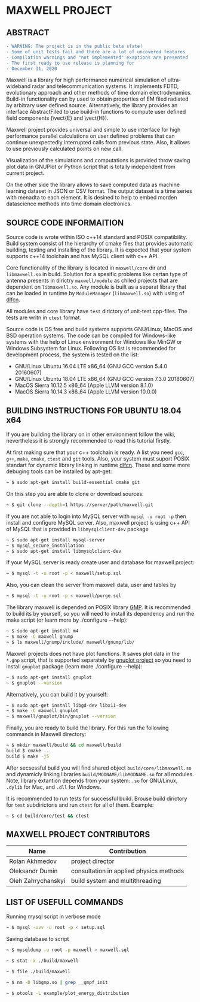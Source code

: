 MAXWELL PROJECT
======

ABSTRACT
------

```diff
- WARNING: The project is in the public beta state!
- Some of unit tests fail and there are a lot of uncovered features
- Compilation warnings and "not implemented" exaptions are presented
- The first ready to use release is planning for
- December 31, 2020
```

Maxwell is a library for high performance numerical simulation of
ultra-wideband radar and telecommunication systems. It implements FDTD,
evolutionary approach and other methods of time domain electrodynamics.
Build-in functionality can by used to obtain properties of EM filed
radiated by arbitrary user defined source. Alternatively, the library
provides an interface AbstractFiled to use build-in functions to compute
user defined field components (\vect{E} and \vect{H}).

Maxwell project provides universal and simple to use interface for high
performance parallel calculations on user defined problems that can
continue unexpectedly interrupted calls from previous state. Also, it
allows to use previously calculated points on new call.

Visualization of the simulations and computations is provided throw
saving plot data in GNUPlot or Python script that is totally independent
from current project.

On the other side the library allows to save computed data as
machine learning dataset in JSON or CSV format. The output dataset
is a time series with menadta to each element. It is desined to help
to embed morden datascience methods into time domain electronics.

SOURCE CODE INFORMAITION
------

Source code is wrote within ISO c++14 standard and POSIX compatibility.
Build system consist of the hierarchy of cmake files that provides
automatic building, testing and installing of the library. It is
expected that your system supports c++14 toolchain and has MySQL
client with c++ API.

Core functionality of the library is located in `maxwell/core` dir and
`libmaxwell.so` in build. Solution for a spesific problems like certan
type of antenna presents in dirictry `maxwell/module` as chiled projects
that are dependent on `libmaxwell.so`. Any module is built as a separat
library that can be loaded in runtime by `ModuleManager` (`libmaxwell.so`)
with using of [dlfcn](https://pubs.opengroup.org/onlinepubs/7908799/xsh/dlfcn.h.html).

All modules and core library have `test` dirictory of unit-test cpp-files.
The tests are writn in `ctest` format.

Source code is OS free and build systems supports GNU/Linux, MacOS and
BSD operation systems. The code can be compiled for Windows-like systems
with the help of Linux environment for Windows like MinGW or Windows
Subsystem for Linux. Following OS list is recommended for development
process, the system is tested on the list:

- GNU/Linux Ubuntu 16.04 LTE x86_64 (GNU GCC version 5.4.0 20160607)
- GNU/Linux Ubuntu 18.04 LTE x86_64 (GNU GCC version 7.3.0 20180607)
- MacOS Sierra 10.12.5 x86_64 (Apple LLVM version 8.1.0)
- MacOS Sierra 10.14.3 x86_64 (Apple LLVM version 10.0.0)

BUILDING INSTRUCTIONS FOR UBUNTU 18.04 x64
------

If you are building the library on in other environment follow the wiki,
nevertheless it is strongly recommended to read this tutorial firstly.

At first making sure that your c++ toolchain is ready. A list you need
`gcc`, `g++`, `make`, `cmake`, `ctest` and `git` tools. Also, your system
must suport POSIX standart for dynamic library linking in runtime
[dlfcn](https://pubs.opengroup.org/onlinepubs/7908799/xsh/dlfcn.h.html).
These and some more debuging tools can be installed by apt-get:

```bash
~ $ sudo apt-get install build-essential cmake git
```

On this step you are able to clone or download sources:

```bash
~ $ git clone --depth=1 https://server/path/maxwell.git
```

If you are not able to login into MySQL server with `mysql -u root -p`
then install and configure MySQL server. Also, maxwell project
is using c++ API of MySQL that is provided in `libmysqlclient-dev` package

```bash
~ $ sudo apt-get install mysql-server
~ $ mysql_secure_installation
~ $ sudo apt-get install libmysqlclient-dev
```

If your MySQL server is ready create user and database for maxwell project:

```bash
~ $ mysql -t -u root -p < maxwell/setup.sql
```

Also, you can clean the server from maxwell data, user and tables by

```bash
~ $ mysql -t -u root -p < maxwell/purge.sql
```

The library maxwell is depended on POSIX library [GMP](https://gmplib.org).
It is recommended to build its by yourself, so you will need to install its
dependency and run the make script (or learn more by ./configure --help):

```bash
~ $ sudo apt-get install m4
~ $ make -C maxwell gnump
~ $ ls maxwell/gnump/include/ maxwell/gnump/lib/
```

Maxwell projects does not have plot functions. It saves plot data in the `*.gnp`
script, that is supported separately by [gnuplot project](http://www.gnuplot.info)
so you need to install `gnuplot` package (learn more ./configure --help):

```bash
~ $ sudo apt-get install gnuplot
~ $ gnuplot --version
```

Alternatively, you can build it by yourself:

```bash
~ $ sudo apt-get install libgd-dev libx11-dev
~ $ make -C maxwell gnuplot
~ $ maxwell/gnuplot/bin/gnuplot --version
```

Finally, you are ready to build the library. For this run the
following commands in Maxwell directory:

```bash
~ $ mkdir maxwell/build && cd maxwell/build
build $ cmake ..
build $ make -j5
```

After secsessful build you will find shared object `build/core/libmaxwell.so`
and dynamicly linking libraries `build/MODNAME/libMODNAME.so` for all modules.
Note, library extantion depends from your system: `.so` for GNU/Linux,
`.dylib` for Mac, and `.dll` for Windows.

It is recommended to run tests for successful build. Brouse build dirictory
for `test` subdirictoris and run `ctest` for all of them. Example:

```bash
~ $ cd build/core/test && ctest
```

MAXWELL PROJECT CONTRIBUTORS
------

Name                | Contribution
------------------- | --------------------------------------------
Rolan Akhmedov      | project director <br>
Oleksandr Dumin     | consultation in applied physics methods <br>
Oleh Zahrychanskyi  | build system and multithreading <br>

LIST OF USEFULL COMMANDS
------

Running mysql script in verbose mode

```bash
~ $ mysql -vvv -u root -p < setup.sql
```

Saving database to script

```bash
~ $ mysqldump -u root -p maxwell > maxwell.sql
```

```bash
~ $ stat -x ./build/maxwell
```

```bash
~ $ file ./build/maxwell
```

```bash
~ $ nm -D libgmp.so | grep __gmpf_init
```

```bash
~ $ otools -L example/plot_energy_distribution
```
